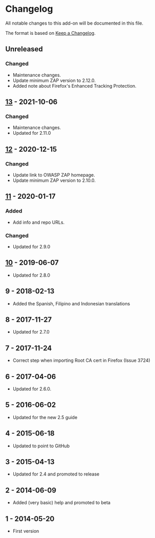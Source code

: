 # Changelog
All notable changes to this add-on will be documented in this file.

The format is based on [Keep a Changelog](https://keepachangelog.com/en/1.0.0/).

## Unreleased
### Changed
- Maintenance changes.
- Update minimum ZAP version to 2.12.0.
- Added note about Firefox's Enhanced Tracking Protection.

## [13] - 2021-10-06
### Changed
- Maintenance changes.
- Updated for 2.11.0

## [12] - 2020-12-15
### Changed
- Update link to OWASP ZAP homepage.
- Update minimum ZAP version to 2.10.0.

## [11] - 2020-01-17
### Added
- Add info and repo URLs.

### Changed
- Updated for 2.9.0

## [10] - 2019-06-07

- Updated for 2.8.0

## 9 - 2018-02-13

- Added the Spanish, Filipino and Indonesian translations

## 8 - 2017-11-27

- Updated for 2.7.0

## 7 - 2017-11-24

- Correct step when importing Root CA cert in Firefox (Issue 3724)

## 6 - 2017-04-06

- Updated for 2.6.0.

## 5 - 2016-06-02

- Updated for the new 2.5 guide

## 4 - 2015-06-18

- Updated to point to GitHub

## 3 - 2015-04-13

- Updated for 2.4 and promoted to release

## 2 - 2014-06-09

- Added (very basic) help and promoted to beta

## 1 - 2014-05-20

- First version

[13]: https://github.com/zaproxy/zap-extensions/releases/gettingStarted-v13
[12]: https://github.com/zaproxy/zap-extensions/releases/gettingStarted-v12
[11]: https://github.com/zaproxy/zap-extensions/releases/gettingStarted-v11
[10]: https://github.com/zaproxy/zap-extensions/releases/gettingStarted-v10
